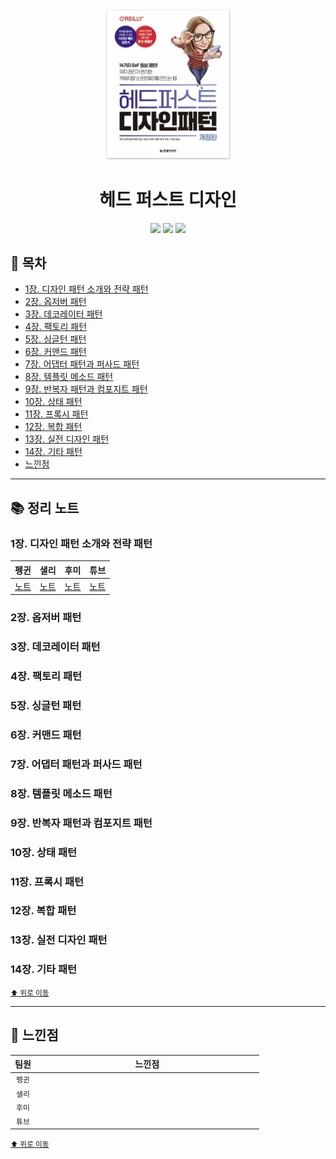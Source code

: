 <div align="center">
  <a href="http://www.yes24.com/Product/Goods/108192370">
      <img src="./img/thumbnail.png" alt="Logo" width="200">
  </a>
  <h1>헤드 퍼스트 디자인 </h1>
  <div>
    <img src="https://img.shields.io/badge/저자-에릭%20프리먼%20외%203인-e76f51?style=for-the-badge"/>
    <img src="https://img.shields.io/badge/출판사-한빛미디어-faa307?style=for-the-badge"/>
    <img src="https://img.shields.io/badge/기간-2022.09.22%20~-52b788?style=for-the-badge"/>
  </div>
</div>

## 📝 목차

- [1장. 디자인 패턴 소개와 전략 패턴](#1장-디자인-패턴-소개와-전략-패턴)
- [2장. 옵저버 패턴](#2장-옵저버-패턴)
- [3장. 데코레이터 패턴](#3장-데코레이터-패턴)
- [4장. 팩토리 패턴](#4장-팩토리-패턴)
- [5장. 싱글턴 패턴](#5장-싱글턴-패턴)
- [6장. 커맨드 패턴](#6장-커맨드-패턴)
- [7장. 어댑터 패턴과 퍼사드 패턴](#7장-어댑터-패턴과-퍼사드-패턴)
- [8장. 템플릿 메소드 패턴](#8장-템플릿-메소드-패턴)
- [9장. 반복자 패턴과 컴포지트 패턴](#9장-반복자-패턴과-컴포지트-패턴)
- [10장. 상태 패턴](#10장-상태-패턴)
- [11장. 프록시 패턴](#11장-프록시-패턴)
- [12장. 복합 패턴](#12장-복합-패턴)
- [13장. 실전 디자인 패턴](#13장-실전-디자인-패턴)
- [14장. 기타 패턴](#14장-기타-패턴)
- [느낀점](#-느낀점)

---

## 📚 정리 노트

### 1장. 디자인 패턴 소개와 전략 패턴

| **펭귄** | **샐리** | **후미** | **튜브** |
| :------: | :------: | :------: | :------: |
| [노트]() | [노트]() | [노트]() | [노트]() |

### 2장. 옵저버 패턴

### 3장. 데코레이터 패턴

### 4장. 팩토리 패턴

### 5장. 싱글턴 패턴

### 6장. 커맨드 패턴

### 7장. 어댑터 패턴과 퍼사드 패턴

### 8장. 템플릿 메소드 패턴

### 9장. 반복자 패턴과 컴포지트 패턴

### 10장. 상태 패턴

### 11장. 프록시 패턴

### 12장. 복합 패턴

### 13장. 실전 디자인 패턴

### 14장. 기타 패턴

<small><a href="#-목차">⬆️ 위로 이동</a></small>

---

## 💬 느낀점

<table>
  <thead>
    <tr>
      <th width='10%'>팀원</th>
      <th width='90%'>느낀점</th>
    </tr>
  </thead>
  <tbody>
    <tr>
      <td align='center'><code>펭귄</code></td>
      <td></td>
    </tr>
    <tr>
      <td align='center'><code>샐리</code></td>
      <td></td>
    </tr>
    <tr>
      <td align='center'><code>후미</code></td>
      <td></td>
    </tr>
    <tr>
      <td align='center'><code>튜브</code></td>
      <td></td>
    </tr>
  </tbody>
</table>

<small><a href="#-목차">⬆️ 위로 이동</a></small>
